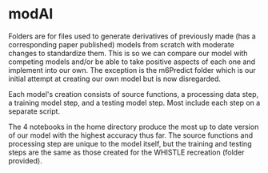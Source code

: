 # modAI
Folders are for files used to generate derivatives of previously made (has a corresponding paper published) models from scratch with moderate changes to standardize them.  This is so we can compare our model with competing models and/or be able to take positive aspects of each one and implement into our own.  The exception is the m6Predict folder which is our initial attempt at creating our own model but is now disregarded.

Each model's creation consists of source functions, a processing data step, a training model step, and a testing model step.  Most include each step on a separate script.  

The 4 notebooks in the home directory produce the most up to date version of our model with the highest accuracy thus far.  The source functions and processing step are unique to the model itself, but the training and testing steps are the same as those created for the WHISTLE recreation (folder provided).   
